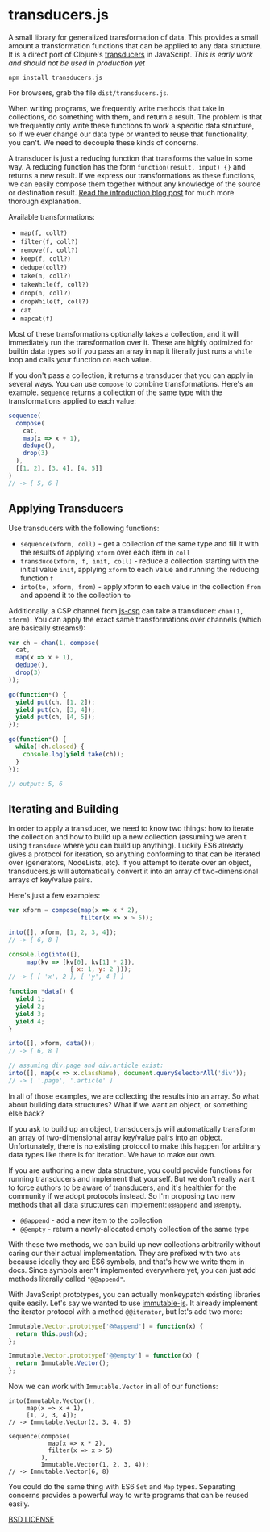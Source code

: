 
# transducers.js

A small library for generalized transformation of data. This provides a small amount a transformation functions that can be applied to any data structure. It is a direct port of Clojure's [transducers](http://blog.cognitect.com/blog/2014/8/6/transducers-are-coming) in JavaScript. *This is early work and should not be used in production yet*

```
npm install transducers.js
```

For browsers, grab the file `dist/transducers.js`.

When writing programs, we frequently write methods that take in collections, do something with them, and return a result. The problem is that we frequently only write these functions to work a specific data structure, so if we ever change our data type or wanted to reuse that functionality, you can't. We need to decouple these kinds of concerns.

A transducer is just a reducing function that transforms the value in some way. A reducing function has the form `function(result, input) {}` and returns a new result. If we express our transformations as these functions, we can easily compose them together without any knowledge of the source or destination result. [Read the introduction blog post](#) for much more thorough explanation.

Available transformations:

* `map(f, coll?)`
* `filter(f, coll?)`
* `remove(f, coll?)`
* `keep(f, coll?)`
* `dedupe(coll?)`
* `take(n, coll?)`
* `takeWhile(f, coll?)`
* `drop(n, coll?)`
* `dropWhile(f, coll?)`
* `cat`
* `mapcat(f)`

Most of these transformations optionally takes a collection, and it will immediately run the transformation over it. These are highly optimized for builtin data types so if you pass an array in `map` it literally just runs a `while` loop and calls your function on each value.

If you don't pass a collection, it returns a transducer that you can apply in several ways. You can use `compose` to combine transformations. Here's an example. `sequence` returns a collection of the same type with the transformations applied to each value:

```js
sequence(
  compose(
    cat,
    map(x => x + 1),
    dedupe(),
    drop(3)
  ),
  [[1, 2], [3, 4], [4, 5]]
)
// -> [ 5, 6 ]
```

## Applying Transducers

Use transducers with the following functions:

* `sequence(xform, coll)` - get a collection of the same type and fill it with the results of applying `xform` over each item in `coll`
* `transduce(xform, f, init, coll)` - reduce a collection starting with the initial value `init`, applying `xform` to each value and running the reducing function `f`
* `into(to, xform, from)` - apply xform to each value in the collection `from` and append it to the collection `to`

Additionally, a CSP channel from [js-csp](https://github.com/jlongster/js-csp) can take a transducer: `chan(1, xform)`. You can apply the exact same transformations over channels (which are basically streams!):

```js
var ch = chan(1, compose(
  cat,
  map(x => x + 1),
  dedupe(),
  drop(3)
));

go(function*() {
  yield put(ch, [1, 2]);
  yield put(ch, [3, 4]);
  yield put(ch, [4, 5]);
});

go(function*() {
  while(!ch.closed) {
    console.log(yield take(ch));
  }
});

// output: 5, 6
```

## Iterating and Building

In order to apply a transducer, we need to know two things: how to iterate the collection and how to build up a new collection (assuming we aren't using `transduce` where you can build up anything). Luckily ES6 already gives a protocol for iteration, so anything conforming to that can be iterated over (generators, NodeLists, etc). If you attempt to iterate over an object, transducers.js will automatically convert it into an array of two-dimensional arrays of key/value pairs.

Here's just a few examples:

```js
var xform = compose(map(x => x * 2),
                    filter(x => x > 5));

into([], xform, [1, 2, 3, 4]);
// -> [ 6, 8 ]

console.log(into([],
     map(kv => [kv[0], kv[1] * 2]),
                 { x: 1, y: 2 }));
// -> [ [ 'x', 2 ], [ 'y', 4 ] ]

function *data() {
  yield 1;
  yield 2;
  yield 3;
  yield 4;
}

into([], xform, data());
// -> [ 6, 8 ]

// assuming div.page and div.article exist:
into([], map(x => x.className), document.querySelectorAll('div'));
// -> [ '.page', '.article' ]
```

In all of those examples, we are collecting the results into an array. So what about building data structures? What if we want an object, or something else back?

If you ask to build up an object, transducers.js will automatically transform an array of two-dimensional array key/value pairs into an object. Unfortunately, there is no existing protocol to make this happen for arbitrary data types like there is for iteration. We have to make our own.

If you are authoring a new data structure, you could provide functions for running transducers and implement that yourself. But we don't really want to force authors to be aware of transducers, and it's healthier for the community if we adopt protocols instead. So I'm proposing two new methods that all data structures can implement: `@@append` and `@@empty`.

* `@@append` - add a new item to the collection
* `@@empty` - return a newly-allocated empty collection of the same type

With these two methods, we can build up new collections arbitrarily without caring our their actual implementation. They are prefixed with two `at`s because ideally they are ES6 symbols, and that's how we write them in docs. Since symbols aren't implemented everywhere yet, you can just add methods literally called `"@@append"`.

With JavaScript prototypes, you can actually monkeypatch existing libraries quite easily. Let's say we wanted to use [immutable-js](https://github.com/facebook/immutable-js). It already implement the iterator protocol with a method `@@iterator`, but let's add two more:

```js
Immutable.Vector.prototype['@@append'] = function(x) {
  return this.push(x);
};

Immutable.Vector.prototype['@@empty'] = function(x) {
  return Immutable.Vector();
};
```

Now we can work with `Immutable.Vector` in all of our functions:

```
into(Immutable.Vector(),
     map(x => x + 1),
     [1, 2, 3, 4]);
// -> Immutable.Vector(2, 3, 4, 5)

sequence(compose(
           map(x => x * 2),
           filter(x => x > 5)
         ),
         Immutable.Vector(1, 2, 3, 4));
// -> Immutable.Vector(6, 8)
```

You could do the same thing with ES6 `Set` and `Map` types. Separating concerns provides a powerful way to write programs that can be reused easily.

[BSD LICENSE](#)
